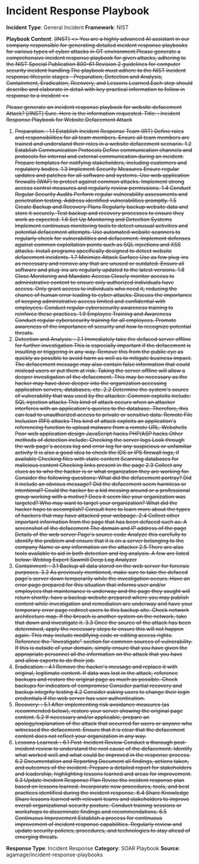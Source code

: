 # Incident Response Playbook

**Incident Type**: General Incident
**Framework**: NIST

**Playbook Content**:
<s>[INST] <<SYS>>
You are a highly advanced AI assistant in our company responsible for generating detailed incident response playbooks for various types of cyber attacks in OT environment.Please generate a comprehensive incident response playbook for given attacks, adhering to the NIST Special Publication 800-61 Revision 2 guidelines for computer security incident handling.The playbook must adhere to the NIST incident response lifecycle stages - Preparation, Detection and Analysis, Containment, Eradication, Recovery, and Lessons Learned.Each step should describe and elaborate in detail with key practical information to follow in response to a incident
<</SYS>>

Please generate an incident response playbook for website defacement Attack? [/INST] Sure. Here is the information requested.
Title: : Incident Response Playbook for Website Defacement Attack
1. Preparation: : 1.1 Establish Incident Response Team (IRT)
Define roles and responsibilities for all team members.
Ensure all team members are trained and understand their roles in a website defacement scenario.
1.2 Establish Communication Protocols
Define communication channels and protocols for internal and external communication during an incident.
Prepare templates for notifying stakeholders, including customers and regulatory bodies.
1.3 Implement Security Measures
Ensure regular updates and patches for all software and systems.
Use web application firewalls (WAF) to protect against common attacks.
Implement strong access control measures and regularly review permissions.
1.4 Conduct Regular Security Audits
Perform regular vulnerability assessments and penetration testing.
Address identified vulnerabilities promptly.
1.5 Create Backup and Recovery Plans
Regularly backup website data and store it securely.
Test backup and recovery processes to ensure they work as expected.
1.6 Set Up Monitoring and Detection Systems
Implement continuous monitoring tools to detect unusual activities and potential defacement attempts.
Use automated website scanners to regularly check for vulnerabilities and defacement.
Implement defenses against common exploitation points such as SQL injections and XSS attacks.
Install programs specifically designed to detect website defacement incidents.
1.7 Minimize Attack Surface
Use as few plug-ins as necessary and remove any that are unused or outdated.
Ensure all software and plug-ins are regularly updated to the latest versions.
1.8 Close Monitoring and Mandate Access
Closely monitor access to administrative content to ensure only authorized individuals have access.
Only grant access to individuals who need it, reducing the chance of human error leading to cyber attacks.
Discuss the importance of keeping administrative access limited and confidential with employees.
Conduct regular cybersecurity awareness training to reinforce these practices.
1.9 Employee Training and Awareness
Conduct regular cybersecurity training for all employees.
Promote awareness of the importance of security and how to recognize potential threats.
2. Detection and Analysis: : 2.1 Immediately take the defaced server offline for further investigation
This is especially important if the defacement is insulting or triggering in any way. Remove this from the public eye as quickly as possible to avoid harm as well as to mitigate business impact.
The defacement message may also contain false information that could mislead users or put them at risk.
Taking the server offline will allow a deeper investigation of the defacement. This may be necessary as the hacker may have dove deeper into the organization accessing application servers, databases, etc.
2.2 Determine the system's source of vulnerability that was used by the attacker. Common exploits include:
SQL injection attacks
This kind of attack occurs when an attacker interferes with an application's queries to the database. Therefore, this can lead to unauthorized access to private or sensitive data.
Remote File Inclusion (RFI) attacks
This kind of attack exploits an application's referencing function to upload malware from a remote URL.
Webshells
Poor web application design
JavaScript hacks
PHP/ASP hacks
Other methods of detection include:
Checking the server logs
Look through the web page's access log and error log for any suspicious or unfamiliar activity
It is also a good idea to check the IDS or IPS firewall logs, if available
Checking files with static content
Scanning databases for malicious content
Checking links present in the page
2.3 Collect any clues as to who the hacker is or what organization they are working for. Consider the following questions:
What did the defacement portray? Did it include an obvious message?
Did the defacement seem harmless or intentional? Could the hacker be a kid messing around or a professional group working with a motive?
Does it seem like your organization was targeted? Who may want to target your organization?
What did the hacker hope to accomplish?
Consult here to learn more about the types of hackers that may have attacked your webpage.
2.4 Collect other important information from the page that has been defaced such as:
A screenshot of the defacement
The domain and IP address of the page
Details of the web server
Page's source code
Analyze this carefully to identify the problem and ensure that it is on a server belonging to the company
Name or any information on the attacker
2.5 There are also tools available to aid in both detection and log analysis. A few are listed below:
Weblog Expert
Sawmill
Deep Log Analyzer
3. Containment: : 3.1 Backup all data stored on the web server for forensic purposes.
3.2 As previously mentioned, make sure to take the defaced page's server down temporarily while the investigation occurs.
Have an error page prepared for this situation that informs user and/or employees that maintenance is underway and the page they sought will return shortly.
have a backup website prepared where you may publish content while investigation and remediation are underway and have your temporary error page redirect users to this backup site.
Check network architecture map. If the breach is another system on the network, take that down and investigate it.
3.3 Once the source of the attack has been determined, apply the necessary steps to ensure this will not happen again. This may include modifying code or editing access rights.
Reference the "Investigate" section for common sources of vulnerability.
If this is outside of your domain, simply ensure that you have given the appropriate personnel all the information on the attack that you have and allow experts to do their job.
4. Eradication: : 4.1 Remove the hacker's message and replace it with original, legitimate content. If data was lost in the attack, reference backups and restore the original page as much as possible.
Check backups for indicators of compromise
Consider partial recovery and backup integrity testing
4.2 Consider asking users to change their login credentials if the web server has user authentication.
5. Recovery: : 5.1 After implementing risk avoidance measures (as recommended below), restore your server showing the original page content.
5.2 If necessary and/or applicable, prepare an apology/explanation of the attack that occurred for users or anyone who witnessed the defacement. Ensure that it is clear that the defacement content does not reflect your organization in any way.
6. Lessons Learned: : 6.1 Post-Incident Review
Conduct a thorough post-incident review to understand the root cause of the defacement.
Identify what worked well and what could be improved in the response process.
6.2 Documentation and Reporting
Document all findings, actions taken, and outcomes of the incident.
Prepare a detailed report for stakeholders and leadership, highlighting lessons learned and areas for improvement.
6.3 Update Incident Response Plan
Revise the incident response plan based on lessons learned.
Incorporate new procedures, tools, and best practices identified during the incident response.
6.4 Share Knowledge
Share lessons learned with relevant teams and stakeholders to improve overall organizational security posture.
Conduct training sessions or workshops to disseminate findings and recommendations.
6.5 Continuous Improvement
Establish a process for continuous improvement of incident response capabilities.
Regularly review and update security policies, procedures, and technologies to stay ahead of emerging threats.</s>



**Response Type**: Incident Response
**Category**: SOAR Playbook
**Source**: agamage/incident-response-playbooks
